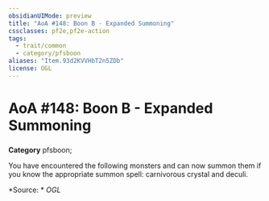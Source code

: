 ```yaml
---
obsidianUIMode: preview
title: "AoA #148: Boon B - Expanded Summoning"
cssclasses: pf2e,pf2e-action
tags:
  - trait/common
  - category/pfsboon
aliases: "Item.93d2KVVHbT2n5ZDb"
license: OGL
---
```

# AoA #148: Boon B - Expanded Summoning

### 

**Category** pfsboon; 




You have encountered the following monsters and can now summon them if you know the appropriate summon spell: carnivorous crystal and deculi.

*Source: *
*OGL*
